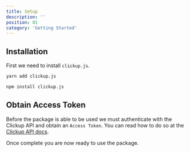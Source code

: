 ```yaml
---
title: Setup
description: ''
position: 01
category: 'Getting Started'
---
```


## Installation

First we need to install `clickup.js`.

<code-group>
  <code-block label="Yarn" active>

  ```bash
  yarn add clickup.js
  ```

  </code-block>
  <code-block label="NPM">

  ```bash
  npm install clickup.js
  ```

  </code-block>
</code-group>

## Obtain Access Token

Before the package is able to be used we must authenticate with the Clickup API and obtain an `Access Token`. You can read how to do so at the [Clickup API docs](https://clickup.com/api).

Once complete you are now ready to use the package.
